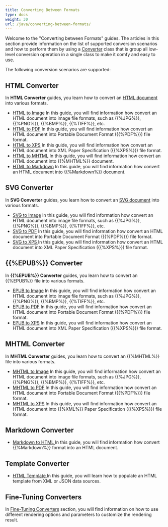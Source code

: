 ```yaml
---
title: Converting Between Formats
type: docs
weight: 30
url: /java/converting-between-formats/
---
```

Welcome to the "Converting between Formats" guides. The articles in this section provide information on the list of supported conversion scenarios and how to perform them by using a [Converter](https://apireference.aspose.com/html/java/com.aspose.html/package-frame) class that is group all low-level conversion operation in a single class to make it comfy and easy to use.

The following conversion scenarios are supported:

## **HTML Converter**

In **HTML Converter** guides, you learn how to convert an [HTML document](https://apireference.aspose.com/html/java/com.aspose.html/HTMLDocument) into various formats.

* [HTML to Image](/html/java/html-to-image-conversion/)
  In this guide, you will find information how convert an HTML document into image file formats, such as {{%JPG%}}, {{%PNG%}}, {{%BMP%}}, {{%TIFF%}}, etc.
* [HTML to PDF](/html/java/html-to-pdf-conversion/)
  In this guide, you will find information how convert an HTML document into Portable Document Format ({{%PDF%}}) file format.
* [HTML to XPS](/html/java/html-to-xps-conversion/)
  In this guide, you will find information how convert an HTML document into XML Paper Specification ({{%XPS%}}) file format.
* [HTML to MHTML](/html/java/html-to-mhtml-conversion/)
  In this guide, you will find information how convert an HTML document into {{%MHTML%}} document.
* [HTML to Markdown](/html/java/html-to-markdown-conversion/)
  In this guide, you will find information how convert an HTML document into {{%Markdown%}} document.

## **SVG Converter**

In **SVG Converter** guides, you learn how to convert an [SVG document](https://apireference.aspose.com/html/java/com.aspose.html.dom.svg/SVGDocument) into various formats.

* [SVG to Image](/html/java/svg-to-image-conversion/)
  In this guide, you will find information how convert an HTML document into image file formats, such as {{%JPG%}}, {{%PNG%}}, {{%BMP%}}, {{%TIFF%}}, etc.
* [SVG to PDF](/html/java/svg-to-pdf-conversion/)
  In this guide, you will find information how convert an HTML document into Portable Document Format ({{%PDF%}}) file format.
* [SVG to XPS ](/html/java/svg-to-xps-conversion/)
  In this guide, you will find information how convert an HTML document into XML Paper Specification ({{%XPS%}}) file format.

## **{{%EPUB%}} Converter**

In **{{%EPUB%}} Converter** guides, you learn how to convert an {{%EPUB%}} file into various formats.

* [EPUB to Image](/html/java/epub-to-image-conversion/)
  In this guide, you will find information how convert an HTML document into image file formats, such as {{%JPG%}}, {{%PNG%}}, {{%BMP%}}, {{%TIFF%}}, etc.
* [EPUB to PDF](/html/java/epub-to-pdf-conversion/)
  In this guide, you will find information how convert an HTML document into Portable Document Format ({{%PDF%}}) file format.
* [EPUB to XPS](/html/java/epub-to-xps-conversion/)
  In this guide, you will find information how convert an HTML document into XML Paper Specification ({{%XPS%}}) file format.

## **MHTML Converter**

In **MHTML Converter** guides, you learn how to convert an {{%MHTML%}} file into various formats.

* [MHTML to Image](/html/java/mhtml-to-image-conversion/)
  In this guide, you will find information how convert an HTML document into image file formats, such as {{%JPG%}}, {{%PNG%}}, {{%BMP%}}, {{%TIFF%}}, etc.
* [MHTML to PDF](/html/java/mhtml-to-pdf-conversion/)
  In this guide, you will find information how convert an HTML document into Portable Document Format ({{%PDF%}}) file format.
* [MHTML to XPS](/html/java/mhtml-to-xps-conversion/)
  In this guide, you will find information how convert an HTML document into {{%XML%}} Paper Specification ({{%XPS%}}) file format.

## **Markdown Converter**

* [Markdown to HTML
  ](/html/java/markdown-to-html-conversion/)In this guide, you will find information how convert {{%Markdown%}} format into an HTML document.

## **Template Converter**

* [HTML Template
  ](/html/java/html-template/)In this guide, you will learn how to populate an HTML template from XML or JSON data sources.

## **Fine-Tuning Converters**

In [Fine-Tuning Converters](/html/java/fine-tuning-converters/) section, you will find information on how to use different rendering options and parameters to customize the rendering result.